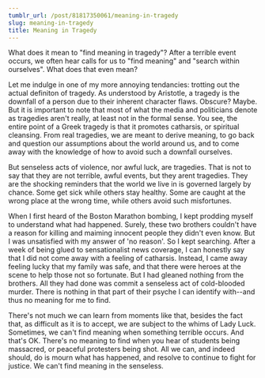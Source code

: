 ```yaml
---
tumblr_url: /post/81817350061/meaning-in-tragedy
slug: meaning-in-tragedy
title: Meaning in Tragedy
---
```

What does it mean to "find meaning in tragedy"? After a terrible event occurs, we often hear calls for us to "find meaning" and "search within ourselves". What does that even mean?

Let me indulge in one of my more annoying tendancies: trotting out the actual definiton of tragedy. As understood by Aristotle, a tragedy is the downfall of a person due to their inherent character flaws. Obscure? Maybe. But it is important to note that most of what the media and politicians denote as tragedies aren't really, at least not in the formal sense. You see, the entire point of a Greek tragedy is that it promotes catharsis, or spiritual cleansing. From real tragedies, we are meant to derive meaning, to go back and question our assumptions about the world around us, and to come away with the knowledge of how to avoid such a downfall ourselves.

But senseless acts of violence, nor awful luck, are tragedies. That is not to say that they are not terrible, awful events, but they arent tragedies. They are the shocking reminders that the world we live in is governed largely by chance. Some get sick while others stay healthy. Some are caught at the wrong place at the wrong time, while others avoid such misfortunes.

When I first heard of the Boston Marathon bombing, I kept prodding myself to understand what had happened. Surely, these two brothers couldn't have a reason for killing and maiming innocent people they didn't even know. But I was unsatisfied with my answer of 'no reason'. So I kept searching. After a week of being glued to sensationalist news coverage, I can honestly say that I did not come away with a feeling of catharsis. Instead, I came away feeling lucky that my family was safe, and that there were heroes at the scene to help those not so fortunate. But I had gleaned nothing from the brothers. All they had done was commit a senseless act of cold-blooded murder. There is nothing in that part of their psyche I can identify with--and thus no meaning for me to find.

There's not much we can learn from moments like that, besides the fact that, as difficult as it is to accept, we are subject to the whims of Lady Luck. Sometimes, we can't find meaning when something terrible occurs. And that's OK. There's no meaning to find when you hear of students being massacred, or peaceful protesters being shot. All we can, and indeed should, do is mourn what has happened, and resolve to continue to fight for justice. We can't find meaning in the senseless.
